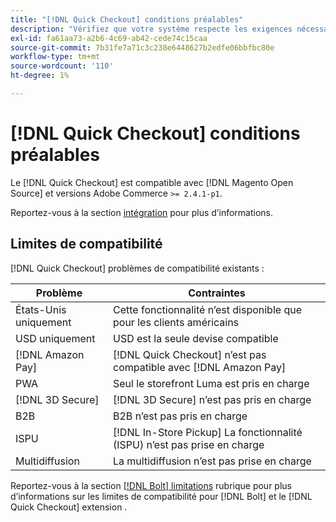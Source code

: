 ```yaml
---
title: "[!DNL Quick Checkout] conditions préalables"
description: "Vérifiez que votre système respecte les exigences nécessaires pour utiliser la variable [!DNL Quick Checkout] pour l’extension Adobe Commerce."
exl-id: fa61aa73-a2b6-4c69-ab42-cede74c15caa
source-git-commit: 7b31fe7a71c3c238e6448627b2edfe06bbfbc80e
workflow-type: tm+mt
source-wordcount: '110'
ht-degree: 1%

---
```


# [!DNL Quick Checkout] conditions préalables

Le [!DNL Quick Checkout] est compatible avec [!DNL Magento Open Source] et versions Adobe Commerce `>= 2.4.1-p1`.

Reportez-vous à la section [intégration](../quick-checkout/onboarding.md) pour plus d’informations.

## Limites de compatibilité

[!DNL Quick Checkout] problèmes de compatibilité existants :

| **Problème** | **Contraintes** |
|----------------|-----------------|
| États-Unis uniquement | Cette fonctionnalité n’est disponible que pour les clients américains |
| USD uniquement | USD est la seule devise compatible |
| [!DNL Amazon Pay] | [!DNL Quick Checkout] n’est pas compatible avec [!DNL Amazon Pay] |
| PWA | Seul le storefront Luma est pris en charge |
| [!DNL 3D Secure] | [!DNL 3D Secure] n’est pas pris en charge |
| B2B | B2B n’est pas pris en charge |
| ISPU | [!DNL In-Store Pickup] La fonctionnalité (ISPU) n’est pas prise en charge |
| Multidiffusion | La multidiffusion n’est pas prise en charge |

Reportez-vous à la section [[!DNL Bolt] limitations](https://help.bolt.com/integrations/adobe-quick-checkout/set-up/#limitations) rubrique pour plus d’informations sur les limites de compatibilité pour [!DNL Bolt] et le [!DNL Quick Checkout] extension .
